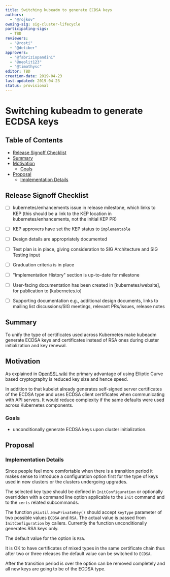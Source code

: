 ```yaml
---
title: Switching kubeadm to generate ECDSA keys
authors:
  - "@rojkov"
owning-sig: sig-cluster-lifecycle
participating-sigs:
  - TBD
reviewers:
  - "@rosti"
  - "@detiber"
approvers:
  - "@fabriziopandini"
  - "@neolit123"
  - "@timothysc"
editor: TBD
creation-date: 2019-04-23
last-updated: 2019-04-23
status: provisional
---
```


# Switching kubeadm to generate ECDSA keys

## Table of Contents

  * [Release Signoff Checklist](#release-signoff-checklist)
  * [Summary](#summary)
  * [Motivation](#motivation)
	 * [Goals](#goals)
  * [Proposal](#proposal)
	 * [Implementation Details](#implementation-details)

## Release Signoff Checklist

- [ ] kubernetes/enhancements issue in release milestone, which links to KEP (this should be a link to the KEP location in kubernetes/enhancements, not the initial KEP PR)
- [ ] KEP approvers have set the KEP status to `implementable`
- [ ] Design details are appropriately documented
- [ ] Test plan is in place, giving consideration to SIG Architecture and SIG Testing input
- [ ] Graduation criteria is in place
- [ ] "Implementation History" section is up-to-date for milestone
- [ ] User-facing documentation has been created in [kubernetes/website], for publication to [kubernetes.io]
- [ ] Supporting documentation e.g., additional design documents, links to mailing list discussions/SIG meetings, relevant PRs/issues, release notes


## Summary

To unify the type of certificates used across Kubernetes make kubeadm generate
ECDSA keys and certificates instead of RSA ones during cluster initialization
and key renewal.

## Motivation

As explained in [OpenSSL wiki][] the primary advantage of using Elliptic
Curve based cryptography is reduced key size and hence speed.

In addition to that kubelet already generates self-signed server certificates
of the ECDSA type and uses ECDSA client certificates when communicating with
API servers. It would reduce complexity if the same defaults were used
across Kubernetes components.

[OpenSSL wiki]: https://wiki.openssl.org/index.php/Elliptic_Curve_Cryptography

### Goals

- unconditionally generate ECDSA keys upon cluster initialization.

## Proposal

### Implementation Details

Since people feel more comfortable when there is a transition period it
makes sense to introduce a configuration option first for the type of
keys used in new clusters or the clusters undergoing upgrades.

The selected key type should be defined in `InitConfiguration` or
optionally overridden with a command line option applicable to
the `init` command and to the `certs` related subcommands.

The function `pkiutil.NewPrivateKey()` should accept `keyType`
parameter of two possible values `ECDSA` and `RSA`. The actual value
is passed from `InitConfiguration` by callers. Currently
the function unconditionally generates RSA keys only.

The default value for the option is `RSA`.

It is OK to have certificates of mixed types in the same certificate chain thus
after two or three releases the default value can be switched to `ECDSA`.

After the transition period is over the option can be removed completely
and all new keys are going to be of the ECDSA type.

